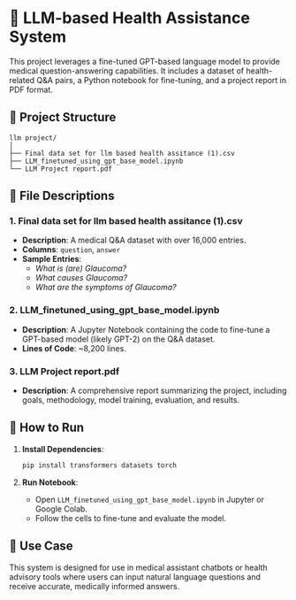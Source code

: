 
# 🧠 LLM-based Health Assistance System

This project leverages a fine-tuned GPT-based language model to provide medical question-answering capabilities. It includes a dataset of health-related Q&A pairs, a Python notebook for fine-tuning, and a project report in PDF format.

## 📁 Project Structure

```
llm project/
│
├── Final data set for llm based health assitance (1).csv
├── LLM_finetuned_using_gpt_base_model.ipynb
└── LLM Project report.pdf
```

## 📄 File Descriptions

### 1. Final data set for llm based health assitance (1).csv
- **Description**: A medical Q&A dataset with over 16,000 entries.
- **Columns**: `question`, `answer`
- **Sample Entries**:
    - *What is (are) Glaucoma?*
    - *What causes Glaucoma?*
    - *What are the symptoms of Glaucoma?*

### 2. LLM_finetuned_using_gpt_base_model.ipynb
- **Description**: A Jupyter Notebook containing the code to fine-tune a GPT-based model (likely GPT-2) on the Q&A dataset.  
- **Lines of Code**: ~8,200 lines.

### 3. LLM Project report.pdf
- **Description**: A comprehensive report summarizing the project, including goals, methodology, model training, evaluation, and results.

## 🚀 How to Run

1. **Install Dependencies**:
   ```bash
   pip install transformers datasets torch
   ```

2. **Run Notebook**:
   - Open `LLM_finetuned_using_gpt_base_model.ipynb` in Jupyter or Google Colab.
   - Follow the cells to fine-tune and evaluate the model.

## 🧠 Use Case

This system is designed for use in medical assistant chatbots or health advisory tools where users can input natural language questions and receive accurate, medically informed answers.
